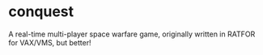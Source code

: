 # conquest
A real-time multi-player space warfare game, originally written in RATFOR for VAX/VMS, but better!
